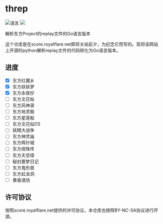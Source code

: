 # threp

![](https://img.shields.io/github/languages/top/CuteReimu/threp "语言")
[![](https://img.shields.io/badge/License-BY--NC--SA%203.0-lightgrey)](https://github.com/CuteReimu/threp/blob/master/LICENSE "许可协议")

解析东方Project的replay文件的Go语言版本

这个仓库是在score.royalflare.net即将关站前夕，为纪念它而写的。现将该网站上开源的python解析replay文件的代码转化为Go语言版本。

## 进度

- [x] 东方红魔乡
- [x] 东方妖妖梦
- [x] 东方永夜抄
- [ ] 东方文花帖
- [ ] 东方风神录
- [ ] 东方地灵殿
- [ ] 东方星莲船
- [ ] 东方文花帖DS
- [ ] 妖精大战争
- [ ] 东方神灵庙
- [ ] 东方辉针城
- [ ] 东方绀珠传
- [ ] 东方天空璋
- [ ] 秘封噩梦日记
- [ ] 东方鬼形兽
- [ ] 东方虹龙洞
- [ ] 黄昏酒场

## 许可协议

按照score.royalflare.net提供的许可协议，本仓库也按照BY-NC-SA协议进行开源。
